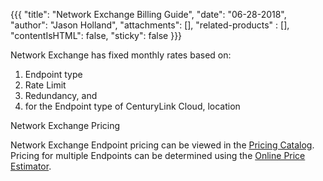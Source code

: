 {{{
  "title": "Network Exchange Billing Guide",
  "date": "06-28-2018",
  "author": "Jason Holland",
  "attachments": [],
  "related-products" : [],
  "contentIsHTML": false,
  "sticky": false
}}}

Network Exchange has fixed monthly rates based on:
1) Endpoint type
2) Rate Limit
3) Redundancy, and
4) for the Endpoint type of CenturyLink Cloud, location

Network Exchange Pricing

Network Exchange Endpoint pricing can be viewed in the [Pricing Catalog](https://www.ctl.io/pricing/). Pricing for multiple Endpoints can be determined using the [Online Price Estimator](https://www.ctl.io/estimator/).
